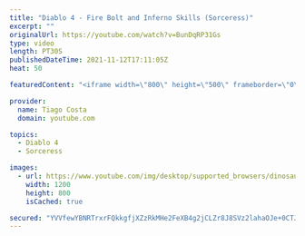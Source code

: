 ```yaml
---
title: "Diablo 4 - Fire Bolt and Inferno Skills (Sorceress)"
excerpt: ""
originalUrl: https://youtube.com/watch?v=BunDqRP31Gs
type: video
length: PT30S
publishedDateTime: 2021-11-12T17:11:05Z
heat: 50

featuredContent: "<iframe width=\"800\" height=\"500\" frameborder=\"0\" src=\"https://www.youtube.com/embed/BunDqRP31Gs\" allow=\"accelerometer; autoplay; encrypted-media; gyroscope; picture-in-picture\" allowfullscreen></iframe>"

provider:
  name: Tiago Costa
  domain: youtube.com

topics:
  - Diablo 4
  - Sorceress

images:
  - url: https://www.youtube.com/img/desktop/supported_browsers/dinosaur.png
    width: 1200
    height: 800
    isCached: true

secured: "YVVfewYBNRTrxrFQkkgfjXZzRkMHe2FeXB4g2jCLZr8J8SVz2lahaOJe+0CTJy/y2B4n52UmYLetNsHwxOoX1GwuL00ZelPHESPzRr+6CzzqedxAI29ETQqSHc9u5LX2G76PZ8ocA/nrqzagcdIY0Ix1J4J0yVlQ0AE5OutKO00Yy0Z+CbWK1nOc6yJvLXPTQndTmjToY1yOuT6ljTpUPJMK7r2nsdy17ZQzL23jBuI+N5rwDm6h4waGHzADxqqaYE9j888onsHF4JddQ1pHW4MmxYWI2XCR5TSotIgZ0egiXKp9Cb1B3O5GBDQyVFp000LdYvWvZCTzaGtuBmFL38KBpaOCTDJG5aNr7s41CY8FA/FkhAvNLZQLLACnKipFCT/uLfZZoeAtz4epV0hbkmeBXELy+/zQK7BaXNrORNA=;GnbXuKSUkNeHXe31QIUYPg=="
---
```



